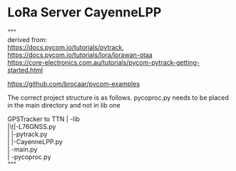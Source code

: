 # LoRa Server CayenneLPP

"""  
derived from:   
https://docs.pycom.io/tutorials/pytrack,   
https://docs.pycom.io/tutorials/lora/lorawan-otaa  
https://core-electronics.com.au/tutorials/pycom-pytrack-getting-started.html 

https://github.com/brocaar/pycom-examples
                                      
The correct project structure is as follows. pycoproc.py needs to be placed in the main directory and not in lib one    


GPSTracker to TTN
| -lib  
|\t|-L76GNSS.py  
|   |-pytrack.py  
|   |-CayenneLPP.py    
| -main.py  
| -pycoproc.py  
"""
